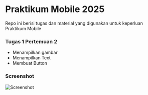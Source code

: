 # Praktikum Mobile 2025

Repo ini berisi tugas dan material yang digunakan untuk keperluan Praktikum Mobile

### Tugas 1 Pertemuan 2

- Menampilkan gambar
- Menampilkan Text
- Membuat Button

### Screenshot

![Screenshot](https://github.com/anasshin/praktikum-mobile103/blob/main/screenshot/Tugas%201.png)
